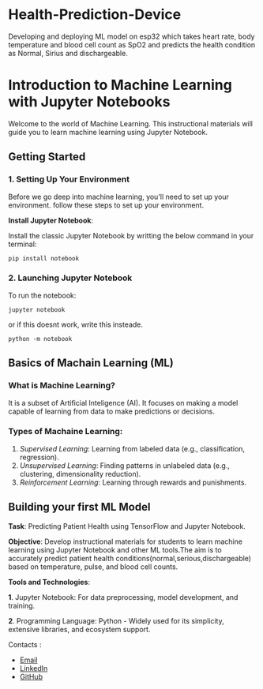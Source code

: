 # Health-Prediction-Device
Developing and deploying ML model on esp32 which takes heart rate, body temperature and blood cell count as SpO2 and predicts the health condition as Normal, Sirius and dischargeable.

# **Introduction to Machine Learning with Jupyter Notebooks**
Welcome to the world of Machine Learning. This instructional materials will guide you to learn machine learning using Jupyter Notebook.

## **Getting Started**
### **1. Setting Up Your Environment**
Before we go deep into machine learning, you'll need to set up your environment.
follow these steps to set up your environment.

**Install Jupyter Notebook**:

Install the classic Jupyter Notebook by writting the below command in your terminal:

`pip install notebook`

### **2. Launching Jupyter Notebook**

To run the notebook:

`jupyter notebook`

or if this doesnt work, write this insteade.

`python -m notebook`

## **Basics of Machain Learning (ML)**
### **What is Machine Learning?**
It is a subset of Artificial Inteligence (AI). It focuses on making a model capable of learning from data to make predictions or decisions.

### **Types of Machaine Learning:**
1. *Supervised Learning*: Learning from labeled data (e.g., classification, regression).
2. *Unsupervised Learning*: Finding patterns in unlabeled data (e.g., clustering, dimensionality reduction).
3. *Reinforcement Learning*: Learning through rewards and punishments.

## **Building your first ML Model**

**Task**: Predicting Patient Health using TensorFlow and Jupyter Notebook.

**Objective**:
Develop instructional materials for students to learn machine learning using Jupyter Notebook and other ML tools.The aim is to accurately predict patient health conditions(normal,serious,dischargeable) based on temperature, pulse, and blood cell counts.

**Tools and Technologies**:

**1**.	Jupyter Notebook: For data preprocessing, model development, and training.

**2**.	Programming Language: Python - Widely used for its simplicity, extensive libraries, and ecosystem support.


Contacts :
- [Email](rahulmundliya99825@gmail.com)
- [LinkedIn](https://www.linkedin.com/in/rahul-mundliya-3022672a5)
- [GitHub](https://github.com/Rahulrj37)


